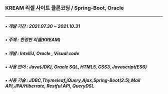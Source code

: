### KREAM 리셀 사이트 클론코딩 / Spring-Boot, Oracle
-----------------------------------------------------
##### ▪ 개발 기간 : 2021.07.30 ~ 2021.10.31
##### ▪ 주제 : 한정판 리셀(KREAM)
##### ▪ 개발 : IntelliJ, Oracle , Visual code
##### ▪ 사용 언어 : Java(JDK), Oracle SQL, HTML5, CSS3, Javascript(ES6)
##### ▪ 사용 기술 : JDBC,Thymeleaf,jQuery,Ajax,Spring-Boot(2.5),Mail API,JPA/Hiberrate, Restful API, QueryDSL
